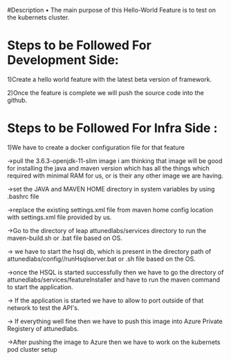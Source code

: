 #Description
• The main purpose of this Hello-World Feature is to test on the kubernets cluster.

Steps to be Followed For Development Side:
==========================================
1)Create a hello world feature with the latest beta version of framework.

2)Once the feature is complete we will push the source code into the github.

Steps to be Followed For Infra Side :
=====================================

1)We have to create a docker configuration file for that feature

->pull the 3.6.3-openjdk-11-slim image i am thinking that image will be good for installing the java and maven version which has all the things which required with minimal RAM for us, or is their any other image we are having.

->set the JAVA and MAVEN HOME directory in system variables  by using .bashrc file

->replace the existing settings.xml file from maven home config location with settings.xml file provided by us.

->Go to the directory of leap attunedlabs/services directory to run the maven-build.sh or .bat file based on OS.

-> we have to start the hsql db, which is present in the directory path of attunedlabs/config/<profile>/runHsqlserver.bat or .sh file based on the OS.

->once the HSQL is started successfully then we have to go the directory of attunedlabs/services/featureInstaller and have to run the maven command to start the application.

-> If the application is started we have to allow to port outside of that network to test the API's.

-> If everything well fine then we have to push this image into Azure Private Registery of attunedlabs.

->After pushing the image to Azure then we have to work on the kubernets pod cluster setup
